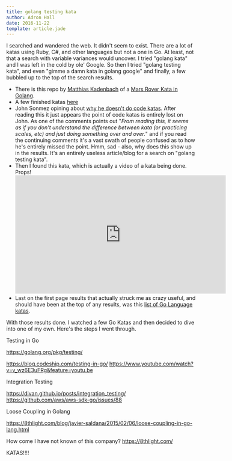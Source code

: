 ```yaml
---
title: golang testing kata
author: Adron Hall
date: 2016-11-22
template: article.jade
---
```

I searched and wandered the web. It didn't seem to exist. There are a lot of katas using Ruby, C#, and other languages but not a one in Go. At least, not that a search with variable variances would uncover. I tried "golang kata" and I was left in the cold by ole' Google. So then I tried "golang testing kata", and even "gimme a damn kata in golang google" and finally, a few bubbled up to the top of the search results.

* There is this repo by [Matthias Kadenbach](https://twitter.com/mkadenbach) of a [Mars Rover Kata in Golang](https://github.com/mattes/mars-rover-kata-golang).
* A few finished katas [here](https://github.com/Fluxx/go-katas)
* John Sonmez opining about [why he doesn't do code katas](https://hackhands.com/dont-code-katas/). After reading this it just appears the point of code katas is entirely lost on John. As one of the comments points out "*From reading this, it seems as if you don't understand the difference between kata (or practicing scales, etc) and just doing something over and over.*" and if you read the continuing comments it's a vast swath of people confused as to how he's entirely missed the point. Hmm, sad - also, why does this show up in the results. It's an entirely useless article/blog for a search on "golang testing kata".
* Then I found this kata, which is actually a video of a kata being done. Props! <iframe width="560" height="315" src="https://www.youtube.com/embed/nLlcXT8n038" frameborder="0" allowfullscreen></iframe>
* Last on the first page results that actually struck me as crazy useful, and should have been at the top of any results, was this [list of Go Language katas](https://golanglibs.com/top?q=Katas).

With those results done. I watched a few Go Katas and then decided to dive into one of my own. Here's the steps I went through.

<span class="more"></span>

Testing in Go

https://golang.org/pkg/testing/

https://blog.codeship.com/testing-in-go/
https://www.youtube.com/watch?v=v_wz6E3uFRg&feature=youtu.be

Integration Testing

https://divan.github.io/posts/integration_testing/
https://github.com/aws/aws-sdk-go/issues/88

Loose Coupling in Golang

https://8thlight.com/blog/javier-saldana/2015/02/06/loose-coupling-in-go-lang.html

How come I have not known of this company?
https://8thlight.com/

KATAS!!!!
